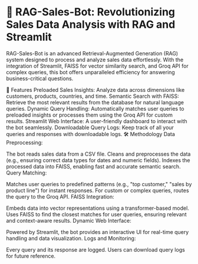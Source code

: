 # 🚀 RAG-Sales-Bot: Revolutionizing Sales Data Analysis with RAG and Streamlit
RAG-Sales-Bot is an advanced Retrieval-Augmented Generation (RAG) system designed to process and analyze sales data effortlessly. With the integration of Streamlit, FAISS for vector similarity search, and Groq API for complex queries, this bot offers unparalleled efficiency for answering business-critical questions.

🌟 Features
Preloaded Sales Insights: Analyze data across dimensions like customers, products, countries, and time.
Semantic Search with FAISS: Retrieve the most relevant results from the database for natural language queries.
Dynamic Query Handling: Automatically matches user queries to preloaded insights or processes them using the Groq API for custom results.
Streamlit Web Interface: A user-friendly dashboard to interact with the bot seamlessly.
Downloadable Query Logs: Keep track of all your queries and responses with downloadable logs.
🛠️ Methodology
Data Preprocessing:

The bot reads sales data from a CSV file.
Cleans and preprocesses the data (e.g., ensuring correct data types for dates and numeric fields).
Indexes the processed data into FAISS, enabling fast and accurate semantic search.
Query Matching:

Matches user queries to predefined patterns (e.g., "top customer," "sales by product line") for instant responses.
For custom or complex queries, routes the query to the Groq API.
FAISS Integration:

Embeds data into vector representations using a transformer-based model.
Uses FAISS to find the closest matches for user queries, ensuring relevant and context-aware results.
Dynamic Web Interface:

Powered by Streamlit, the bot provides an interactive UI for real-time query handling and data visualization.
Logs and Monitoring:

Every query and its response are logged.
Users can download query logs for future reference.
